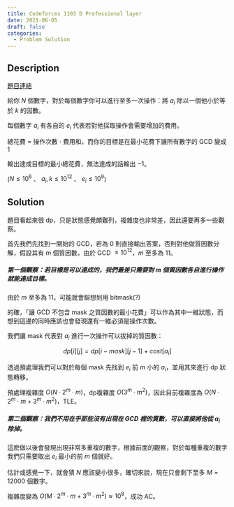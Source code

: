 ```yaml
---
title: Codeforces 1103 D Professional layer
date: 2021-06-05
draft: false
categories:
  - Problem Solution
---
```


## Description

[題目連結](https://codeforces.com/contest/1103/problem/D)

給你 $N$ 個數字，對於每個數字你可以進行至多一次操作：將 $a_i$ 除以一個他小於等於 $k$ 的因數。

每個數字 $a_i$ 有各自的 $e_i$ 代表若對他採取操作會需要增加的費用。

總花費 = 操作次數 $\cdot$ 費用和，而你的目標是在最小花費下讓所有數字的 GCD 變成 $1$

輸出達成目標的最小總花費，無法達成的話輸出 $-1$。

($N \leq 10^6$ 、 $a_i, k \leq 10^{12}$ 、 $e_i \leq 10^9$)

## Solution

題目看起來很 dp，只是狀態感覺頗難列，複雜度也非常差，因此還要再多一些觀察。

首先我們先找到一開始的 GCD，若為 $0$ 則直接輸出答案，否則對他做質因數分解，假設其有 $m$ 個質因數，由於 GCD $\leq 10^{12}$，$m$ 至多為 $11$。

##### 第一個觀察：若目標是可以達成的，我們最差只需要對 $m$ 個質因數各自進行操作就能達成目標。

由於 $m$ 至多為 $11$，可能就會聯想到用 bitmask(?) 

的確，「讓 GCD 不包含 mask 之質因數的最小花費」可以作為其中一維狀態，而想到這邊的同時應該也會發現還有一維必須是操作次數。

我們讓 mask 代表對 $a_i$ 進行一次操作可以拔掉的質因數：

$$dp[i][j] = dp[i - mask][j-1] + cost[a_i]$$

透過預處理我們可以對於每個 mask 先找到 $e_i$ 前 $m$ 小的 $a_i$，並用其來進行 dp 狀態轉移。

預處理複雜度 $O(N \cdot 2^m \cdot m)$，dp複雜度 $O(3^m \cdot m^2)$，因此目前複雜度為 $O(N \cdot 2^m \cdot m + 3^m \cdot m^2)$，TLE。

##### 第二個觀察：我們不用在乎那些沒有出現在 GCD 裡的質數，可以直接將他從 $a_i$ 除掉。

這麽做以後會發現出現非常多重複的數字，根據前面的觀察，對於每種重複的數字我們只需要取出 $e_i$ 最小的前 $m$ 個就好。

估計或感覺一下，就會猜 $N$ 應該變小很多，確切來說，現在只會剩下至多 $M = 12000$ 個數字。

複雜度變為 $O(M \cdot 2^m \cdot m + 3^m \cdot m^2) \approx 10^8$，成功 AC。
